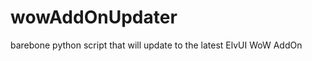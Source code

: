 wowAddOnUpdater
===============

barebone python script that will update to the latest ElvUI WoW AddOn

